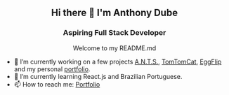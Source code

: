 <h2 align="center">Hi there 👋 I'm Anthony Dube</h2>
<h3 align="center">Aspiring Full Stack Developer</h3>
<p align="center">Welcome to my README.md</p>


- 🔭 I’m currently working on a few projects [A.N.T.S.](../../../ants), [TomTomCat](../../../tomtomcat), [EggFlip](../../../eggflip) and my personal [portfolio](https://ajdube.com).
- 🌱 I’m currently learning React.js and Brazilian Portuguese.
- 📫 How to reach me: [Portfolio](https://ajdube.com)
